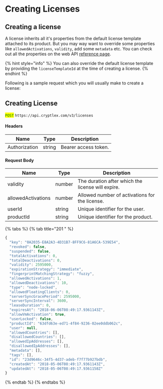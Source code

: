 # Creating Licenses

## Creating a license

A license inherits all it's properties from the default license template attached to its product. But you may way want to override some properties like `allowedActivations`, `validity`, add some `metadata` etc. You can check out all the properties on the web API [reference page](https://api.cryptlex.com/v3/docs#operation/post/v3/licenses).&#x20;

{% hint style="info" %}
You can also override the default license template by providing the `licenseTemplateId` at the time of creating a license.
{% endhint %}

Following is a sample request which you will usually make to create a license:

## Creating License

<mark style="color:green;">`POST`</mark> `https://api.cryptlex.com/v3/licenses`

#### Headers

| Name          | Type   | Description          |
| ------------- | ------ | -------------------- |
| Authorization | string | Bearer access token. |

#### Request Body

| Name               | Type   | Description                                        |
| ------------------ | ------ | -------------------------------------------------- |
| validity           | number | The duration  after which the license will expire. |
| allowedActivations | number | Allowed number of activations for the license.     |
| userId             | string | Unique identifier for the user.                    |
| productId          | string | Unique identifier for the product.                 |

{% tabs %}
{% tab title="201 " %}
```javascript
{
  "key": "0A2035-E8A2A3-4D31B7-8FF9C6-81A6CA-539E54",
  "revoked": false,
  "suspended": false,
  "totalActivations": 0,
  "totalDeactivations": 0,
  "validity": 2595000,
  "expirationStrategy": "immediate",
  "fingerprintMatchingStrategy": "fuzzy",
  "allowedActivations": 1,
  "allowedDeactivations": 10,
  "type": "node-locked",
  "allowedFloatingClients": 0,
  "serverSyncGracePeriod": 2595000,
  "serverSyncInterval": 3600,
  "leaseDuration": 0,
  "expiresAt": "2018-06-06T08:49:17.9361143Z",
  "allowVmActivation": true,
  "userLocked": false,
  "productId": "63dfd63e-ed71-4f84-9236-02ee0ddb062c",
  "user": null,
  "allowedCountries": [],
  "disallowedCountries": [],
  "allowedIpAddresses": [],
  "disallowedIpAddresses": [],
  "metadata": [],
  "tags": [],
  "id": "23d9646c-34f5-4d37-adeb-f7f77b927bdb",
  "createdAt": "2018-05-06T08:49:17.9361143Z",
  "updatedAt": "2018-05-06T08:49:17.9361158Z"
}
```
{% endtab %}
{% endtabs %}
